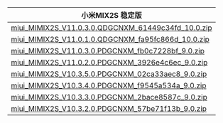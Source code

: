 | 小米MIX2S  稳定版    |
| ---- |
| [miui_MIMIX2S_V11.0.3.0.QDGCNXM_61449c34fd_10.0.zip](https://hugeota.d.miui.com/V11.0.3.0.QDGCNXM/miui_MIMIX2S_V11.0.3.0.QDGCNXM_61449c34fd_10.0.zip)    |
| [miui_MIMIX2S_V11.0.1.0.QDGCNXM_fa95fc866d_10.0.zip](https://hugeota.d.miui.com/V11.0.1.0.QDGCNXM/miui_MIMIX2S_V11.0.1.0.QDGCNXM_fa95fc866d_10.0.zip)    |
| [miui_MIMIX2S_V11.0.3.0.PDGCNXM_fb0c7228bf_9.0.zip](https://hugeota.d.miui.com/V11.0.3.0.PDGCNXM/miui_MIMIX2S_V11.0.3.0.PDGCNXM_fb0c7228bf_9.0.zip)    |
| [miui_MIMIX2S_V11.0.2.0.PDGCNXM_3926e4c6ec_9.0.zip](https://hugeota.d.miui.com/V11.0.2.0.PDGCNXM/miui_MIMIX2S_V11.0.2.0.PDGCNXM_3926e4c6ec_9.0.zip)    |
| [miui_MIMIX2S_V10.3.5.0.PDGCNXM_02ca33aec8_9.0.zip](https://hugeota.d.miui.com/V10.3.5.0.PDGCNXM/miui_MIMIX2S_V10.3.5.0.PDGCNXM_02ca33aec8_9.0.zip)    |
| [miui_MIMIX2S_V10.3.4.0.PDGCNXM_f9545a534a_9.0.zip](https://hugeota.d.miui.com/V10.3.4.0.PDGCNXM/miui_MIMIX2S_V10.3.4.0.PDGCNXM_f9545a534a_9.0.zip)    |
| [miui_MIMIX2S_V10.3.3.0.PDGCNXM_2bace8587c_9.0.zip](https://hugeota.d.miui.com/V10.3.3.0.PDGCNXM/miui_MIMIX2S_V10.3.3.0.PDGCNXM_2bace8587c_9.0.zip)    |
| [miui_MIMIX2S_V10.3.2.0.PDGCNXM_57be71f13b_9.0.zip](https://hugeota.d.miui.com/V10.3.2.0.PDGCNXM/miui_MIMIX2S_V10.3.2.0.PDGCNXM_57be71f13b_9.0.zip)    |
